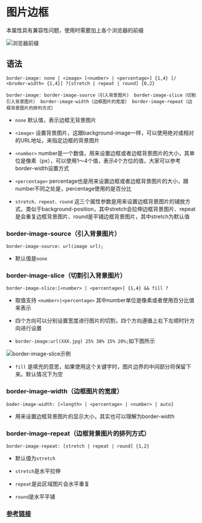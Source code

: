 # 图片边框

本属性具有兼容性问题，使用时需要加上各个浏览器的前缀

![浏览器前缀](../../static/images/css/lesson4/2.jpg)

## 语法

    border-image: none | <image> [<number> | <percentage>] {1,4} [/ <broder-width> {1,4}] ?[stretch | repeat | round] {0,2}
    
    border-image: border-image-source（引入背景图片） border-image-slice（切割引入背景图片） border-image-width（边框图片的宽度） border-image-repeat（边框背景图片的排列方式）
    
* `none` 默认值，表示边框无背景图片

* `<image>` 设置背景图片，这跟background-image一样，可以使用绝对或相对的URL地址，来指定边框的背景图片

* `<number>` number是一个数值，用来设置边框或者边框背景图片的大小，其单位是像素（px），可以使用1～4个值，表示4个方位的值，大家可以参考border-width设置方式

* `<percentage>` percentage也是用来设置边框或者边框背景图片的大小，跟number不同之处是，percentage使用的是百分比

* `stretch、repeat、round` 这三个属性参数是用来设置边框背景图片的铺放方式，类似于background-position，其中stretch会拉伸边框背景图片、repeat是会重复边框背景图片、round是平铺边框背景图片，其中stretch为默认值

### border-image-source（引入背景图片）

    border-image-source: url(image url);

* 默认值是`none`

### border-image-slice（切割引入背景图片）

    border-image-slice:[<number> | <percentage>] {1,4} && fill ?
    
* 取值支持 `<number>|<percentage>` 其中number单位是像素或者使用百分比值来表示

* 四个方向可以分别设置宽度进行图片的切割，四个方向遵循上右下左顺时针方向进行设置

* `border-image:url(XXX.jpg) 25% 30% 15% 20%;`如下图所示

![border-image-slice示例](../../static/images/css/lesson4/3.jpg)

* `fill` 是填充的意思，如果使用这个关键字时，图片边界的中间部分将保留下来。默认情况下为空

### border-image-width（边框图片的宽度） 

    boder-image-width: [<length> | <percentage> | <number> | auto] 

* 用来设置边框背景图片的显示大小，其实也可以理解为border-width

### border-image-repeat（边框背景图片的排列方式）

    border-image-repeat: [stretch | repeat | round] {1,2}
    
* 默认值为`stretch`

* `stretch`是水平拉伸

* `repeat`是此区域图片会水平重复

* `round`是水平平铺

### [参考链接](https://www.w3.org/TR/css-backgrounds-3/#border-images)